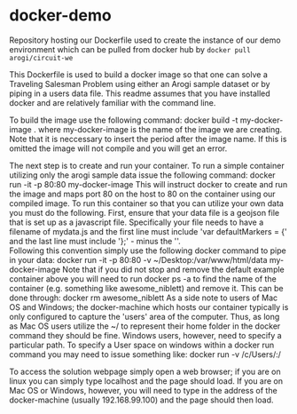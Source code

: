 # docker-demo
Repository hosting our Dockerfile used to create the instance of our demo environment which can be pulled from docker hub by `docker pull arogi/circuit-we`

This Dockerfile is used to build a docker image so that one can solve a Traveling Salesman Problem using either an Arogi sample dataset
or by piping in a users data file.  This readme assumes that you have installed docker and are relatively familiar with the command line.

To build the image use the following command:
  docker build -t my-docker-image .
where my-docker-image is the name of the image we are creating.  Note that it is neccessary to insert the period after the image name.  If
this is omitted the image will not compile and you will get an error.

The next step is to create and run your container.  To run a simple container utilizing only the arogi sample data issue the following
command:
  docker run -it -p 80:80 my-docker-image
This will instruct docker to create and run the image and maps port 80 on the host to 80 on the container using our compiled image. To run
 this container so that you can utilize your own data you must do the following.  First, ensure that your data file is a geojson file that
 is set up as a javascript file. Specifically your file needs to have a filename of mydata.js and the first line must include
  'var defaultMarkers = {' and the last line must include '};' - minus the ''.  
Following this convention simply use the following docker command to pipe in your data:
  docker run -it -p 80:80 -v ~/Desktop:/var/www/html/data my-docker-image
Note that if you did not stop and remove the default example container above you will need to run docker ps -a to find the name of the
container (e.g. something like awesome_niblett) and remove it.  This can be done through: docker rm awesome_niblett
As a side note to users of Mac OS and Windows; the docker-machine which hosts our container typically is only configured to capture the
'users' area of the computer.  Thus, as long as Mac OS users utilize the ~/ to represent their home folder in the docker command they
should be fine.  Windows users, however, need to specify a particular path.  To specify a User space on windows within a docker run
command you may need to issue something like:
  docker run -v /c/Users/<path>:/<container path>

To access the solution webpage simply open a web browser; if you are on linux you can simply type localhost and the page should load. If
you are on Mac OS or Windows, however, you will need to type in the address of the docker-machine (usually 192.168.99.100) and the page
should then load.
